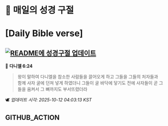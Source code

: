 # 🙏 매일의 성경 구절
# [Daily Bible verse]
## [![README에 성경구절 업데이트](https://github.com/DONGSUKA/first_test/actions/workflows/update-readme-bible.yml/badge.svg)](https://github.com/DONGSUKA/first_test/actions/workflows/update-readme-bible.yml)
<!-- START_BIBLE_VERSE -->
📖 **다니엘 6:24**
> 왕이 말하여 다니엘을 참소한 사람들을 끌어오게 하고 그들을 그들의 처자들과 함께 사자 굴에 던져 넣게 하였더니 그들이 굴 바닥에 닿기도 전에 사자들이 곧 그들을 움켜서 그 뼈까지도 부서뜨렸더라

🕊️ _업데이트 시각: 2025-10-12 04:03:13 KST_
  <!-- END_BIBLE_VERSE -->
## GITHUB_ACTION

